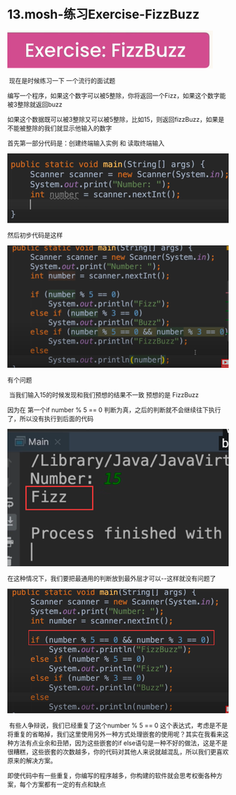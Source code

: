 # 13.mosh-练习Exercise-FizzBuzz



![1648376680562](../../../.vuepress/public/images/1648376680562.png)

​	现在是时候练习一下 一个流行的面试题

​			编写一个程序，如果这个数字可以被5整除，你将返回一个Fizz，如果这个数字能被3整除就返回buzz

如果这个数据既可以被3整除又可以被5整除，比如15，则返回fizzBuzz，如果是不能被整除的我们就显示他输入的数字



首先第一部分代码是：创建终端输入实例 和 读取终端输入

![1648377116426](../../../.vuepress/public/images/1648377116426.png)



然后初步代码是这样

![1648377284863](../../../.vuepress/public/images/1648377284863.png)



有个问题

​	当我们输入15的时候发现和我们预想的结果不一致 预想的是 FizzBuzz

因为在 第一个if number % 5 == 0 判断为真，之后的判断就不会继续往下执行了，所以没有执行到后面的代码

![1648377528123](../../../.vuepress/public/images/1648377528123.png)



在这种情况下，我们要把最通用的判断放到最外层才可以--这样就没有问题了

![1648377776159](../../../.vuepress/public/images/1648377776159.png)





​	有些人争辩说，我们已经重复了这个number % 5 == 0 这个表达式，考虑是不是将重复的省略掉，我们这里使用另外一种方式处理嵌套的使用呢？其实在我看来这种方法有点业余和丑陋，因为这些嵌套的if else语句是一种不好的做法，这是不是很糟糕，这些嵌套的次数越多，你的代码对其他人来说就越混乱，所以我们更喜欢原来的解决方案。

​	即使代码中有一些重复，你编写的程序越多，你构建的软件就会思考权衡各种方案，每个方案都有一定的有点和缺点















































